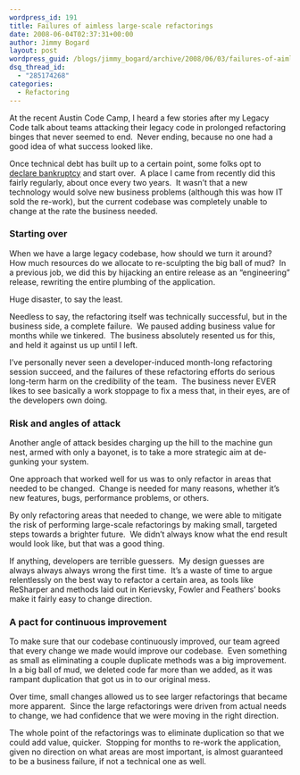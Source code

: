```yaml
---
wordpress_id: 191
title: Failures of aimless large-scale refactorings
date: 2008-06-04T02:37:31+00:00
author: Jimmy Bogard
layout: post
wordpress_guid: /blogs/jimmy_bogard/archive/2008/06/03/failures-of-aimless-large-scale-refactorings.aspx
dsq_thread_id:
  - "285174268"
categories:
  - Refactoring
---
```

At the recent Austin Code Camp, I heard a few stories after my Legacy Code talk about teams attacking their legacy code in prolonged refactoring binges that never seemed to end.&nbsp; Never ending, because no one had a good idea of what success looked like.

Once technical debt has built up to a certain point, some folks opt to [declare bankruptcy](http://www.lostechies.com/blogs/jimmy_bogard/archive/2007/07/05/when-technical-debt-leads-to-bankruptcy.aspx) and start over.&nbsp; A place I came from recently did this fairly regularly, about once every two years.&nbsp; It wasn&#8217;t that a new technology would solve new business problems (although this was how IT sold the re-work), but the current codebase was completely unable to change at the rate the business needed.

### 

### Starting over

When we have a large legacy codebase, how should we turn it around?&nbsp; How much resources do we allocate to re-sculpting the big ball of mud?&nbsp; In a previous job, we did this by hijacking an entire release as an &#8220;engineering&#8221; release, rewriting the entire plumbing of the application.

Huge disaster, to say the least.

Needless to say, the refactoring itself was technically successful, but in the business side, a complete failure.&nbsp; We paused adding business value for months while we tinkered.&nbsp; The business absolutely resented us for this, and held it against us up until I left.

I&#8217;ve personally never seen a developer-induced month-long refactoring session succeed, and the failures of these refactoring efforts do serious long-term harm on the credibility of the team.&nbsp; The business never EVER likes to see basically a work stoppage to fix a mess that, in their eyes, are of the developers own doing.

### Risk and angles of attack

Another angle of attack besides charging up the hill to the machine gun nest, armed with only a bayonet, is to take a more strategic aim at de-gunking your system.

One approach that worked well for us was to only refactor in areas that needed to be changed.&nbsp; Change is needed for many reasons, whether it&#8217;s new features, bugs, performance problems, or others.

By only refactoring areas that needed to change, we were able to mitigate the risk of performing large-scale refactorings by making small, targeted steps towards a brighter future.&nbsp; We didn&#8217;t always know what the end result would look like, but that was a good thing.

If anything, developers are terrible guessers.&nbsp; My design guesses are always always always wrong the first time.&nbsp; It&#8217;s a waste of time to argue relentlessly on the best way to refactor a certain area, as tools like ReSharper and methods laid out in Kerievsky, Fowler and Feathers&#8217; books make it fairly easy to change direction.

### A pact for continuous improvement

To make sure that our codebase continuously improved, our team agreed that every change we made would improve our codebase.&nbsp; Even something as small as eliminating a couple duplicate methods was a big improvement.&nbsp; In a big ball of mud, we deleted code far more than we added, as it was rampant duplication that got us in to our original mess.

Over time, small changes allowed us to see larger refactorings that became more apparent.&nbsp; Since the large refactorings were driven from actual needs to change, we had confidence that we were moving in the right direction.

The whole point of the refactorings was to eliminate duplication so that we could add value, quicker.&nbsp; Stopping for months to re-work the application, given no direction on what areas are most important, is almost guaranteed to be a business failure, if not a technical one as well.